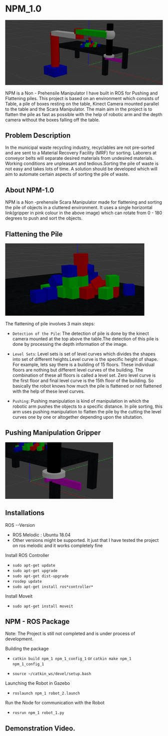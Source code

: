 # NPM_1.0
![node_graph](npm_1/implementation/npm.png)


NPM is a Non - Prehensile Manipulator I have built in ROS for Pushing and Flattening piles. This project is based on an environment which consists of Table, a pile of boxes resting on the table, Kinect Camera mounted parallel to the table and the Scara Manipulator. The main aim in the project is to flatten the pile as fast as possible with the help of robotic arm and the depth camera without the boxes falling off the table.

## Problem Description
In the municipal waste recycling industry, recyclables are not pre-sorted and are sent to a Material Recovery Facility (MRF) for sorting. Laborers at conveyor belts will separate desired materials from undesired materials. Working conditions are unpleasant and tedious.Sorting the pile of waste is not easy and takes lots of time. A solution should be developed which will aim to automate certain aspects of sorting the pile of waste.

## About NPM-1.0
NPM is a Non -prehensile Scara Manipulator made for flattening and sorting the pile of objects in a cluttered environment. It uses a single horizontal link(gripper in pink colour in the above image) which can rotate from 0 - 180 degrees to push and sort the objects.

## Flattening the Pile
![node_graph](npm_1/implementation/pile.png)

The flattening of pile involves 3 main steps:
- `Detection of the Pile`: The detection of pile is done by the kinect camera mounted at the top above the table.The detection of this pile is done by processing the depth information of the image.

- `Level Sets`: Level sets is set of level curves which divides the shapes into set of different heights.Level curve is the specific height of shape. For example, lets say there is a building of 15 floors. These individual floors are nothing but different level curves of the building. The combination of these all floors is called a level set. Zero level curve is the first floor and final level curve is the 15th floor of the building. So basically the robot knows how much the pile is flattened or not flattened with the help of these level curves.

- `Pushing`: Pushing manipulation is kind of manipulation in which the robotic arm pushes the objects to a specific distance. In pile sorting, this arm uses pushing manipulation to flatten the pile by the cutting the level curves one by one or altogether depending upon the situtation.


## Pushing Manipulation Gripper
![node_graph](npm_1/implementation/gripper.png)

## Installations
ROS --Version

- ROS Melodic : Ubuntu 18.04
- Other versions might be supported. It just that I have tested the project on ros melodic and it works completely fine

Install ROS Controller

- `sudo apt-get update` 
- `sudo apt-get upgrade` 
- `sudo apt-get dist-upgrade` 
- `rosdep update`
- `sudo apt-get install ros*controller*`

Install Moveit

- `sudo apt-get install moveit`


## NPM - ROS Package

Note: The Project is still not completed and is under process of development.

Building the package

- `catkin build npm_1 npm_1_config_1` or `catkin make npm_1 npm_1_config_1`

- `source ~/catkin_ws/devel/setup.bash`

Launching the Robot in Gazebo

- `roslaunch npm_1 robot_2.launch`

Run the Node for communication with the Robot

- `rosrun npm_1 robot_1.py`



## Demonstration Video.

